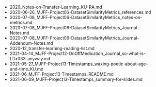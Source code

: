 

* 2020_Notes-on-Transfer-Learning_KU-RA.md
* 2020-06-26_MJFF-Project06-DatasetSimilarityMetrics_references.md
* 2020-07-08_MJFF-Project06-DatasetSimilarityMetrics_notes-on-metrics.md
* 2020-07-08_MJFF-Project06-DatasetSimilarityMetrics_Journal-Notes.md
* 2020-07-08_MJFF-Project06-DatasetSimilarityMetrics_Journal-Addendum-Notes.md
* 2020-12_transfer-learning-reading-list.md
* 2021-04-14_MJFF-Project12-OnOffMedication_Journal_so-what-is-LDx033-anyway.md
* 2021-05-27_MJFF-Project13-Timestamps_waxing-poetic-about-age-and-time_KU.md
* 2021-06_MJFF-Project13-Timestamps_README.md
* 2021-06-09_MJFF-Project13-Timestamps_summary-for-slides.md
